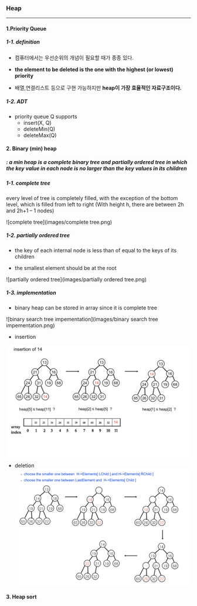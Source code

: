 ### Heap

---


#### 1.Priority Queue

##### 1-1. definition
- 컴퓨터에서는  우선순위의  개념이  필요할  때가  종종  있다.

- **the element to be deleted is the one with the highest (or lowest) priority**

- 배열,연결리스트  등으로  구현  가능하지만 **heap이 가장 효율적인 자료구조이다.**

##### 1-2. ADT
- priority queue Q supports
	- insert(X, Q)
	- deleteMin(Q)
	- deleteMax(Q)

#### 2. Binary (min) heap
##### : a min heap is a **complete binary** tree and **partially ordered tree**  in which the key value in each node is no larger than the key values in its children


##### 1-1. complete tree

every level of tree is completely filled, with the exception of the bottom level, which is filled from left to right (With height h, there are between 2h and 2h+1 – 1 nodes)

![complete tree](images/complete tree.png)

##### 1-2. partially ordered tree

- the key of each internal node is less than of equal to the keys of its children

- the smallest element should be at the root

![partially ordered tree](images/partially ordered tree.png)

##### 1-3. implementation
- binary heap can be stored in array since it is complete tree

![binary search tree impementation](images/binary search tree impementation.png)

- insertion

![insertion](images/insertion.png)

- deletion
![deletion](images/deletion.png)

#### 3. Heap sort


